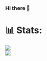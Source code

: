 ### Hi there 👋
# 📊 Stats:
![](https://github-readme-stats.vercel.app/api?username=JuanJmf&theme=swift&hide_border=false&include_all_commits=true&count_private=true)<br/>
![](https://github-readme-stats.vercel.app/api/top-langs/?username=juanjmf&theme=swift&hide_border=false&include_all_commits=true&count_private=true&layout=compact)

<!--
**JuanJmf/JuanJmf** is a ✨ _special_ ✨ repository because its `README.md` (this file) appears on your GitHub profile.

Here are some ideas to get you started:

- 🔭 I’m currently working on ...
- 🌱 I’m currently learning ...
- 👯 I’m looking to collaborate on ...
- 🤔 I’m looking for help with ...
- 💬 Ask me about ...
- 📫 How to reach me: ...
- 😄 Pronouns: ...
- ⚡ Fun fact: ...
-->
